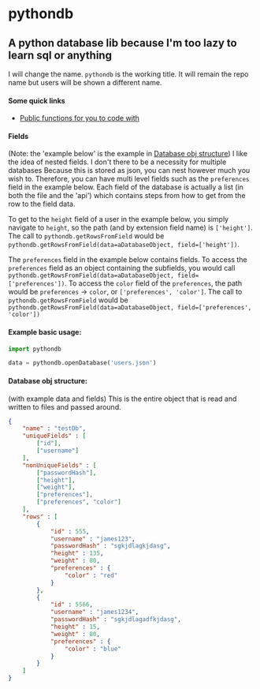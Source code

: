 # pythondb
## A python database lib because I'm too lazy to learn sql or anything

I will change the name. `pythondb` is the working title. It will remain the repo name but users will be shown a different name.

#### Some quick links
- [Public functions for you to code with](publicFunctions.md)

#### Fields
(Note: the 'example below' is the example in [Database obj structure](#database-obj-structure))
I like the idea of nested fields. I don't there to be a necessity for multiple databases Because this is stored as json, you can nest however much you wish to. Therefore, you can have multi level fields such as the `preferences` field in the example below. Each field of the database is actually a list (in both the file and the 'api') which contains steps from how to get from the row to the field data.

To get to the `height` field of a user in the example below, you simply navigate to `height`, so the path (and by extension field name) is `['height']`. The call to `pythondb.getRowsFromField` would be `pythondb.getRowsFromField(data=aDatabaseObject, field=['height'])`.

The `preferences` field in the example below contains fields. To access the `preferences` field as an object containing the subfields, you would call `pythondb.getRowsFromField(data=aDatabaseObject, field=['preferences'])`. To access the `color` field of the `preferences`, the path would be `preferences` -> `color`, or `['preferences', 'color']`. The call to `pythondb.getRowsFromField` would be `pythondb.getRowsFromField(data=aDatabaseObject, field=['preferences', 'color'])`

#### Example basic usage:
```python
import pythondb

data = pythondb.openDatabase('users.json')
```

#### Database obj structure:
(with example data and fields)
This is the entire object that is read and written to files and passed around.
```json
{
    "name" : "testDb",
    "uniqueFields" : [
        ["id"],
        ["username"]
    ],
    "nonUniqueFields" : [
        ["passwordHash"],
        ["height"],
        ["weight"],
        ["preferences"],
        ["preferences", "color"]
    ],
    "rows" : [
        {
            "id" : 555,
            "username" : "james123",
            "passwordHash" : "sgkjdlagkjdasg",
            "height" : 135,
            "weight" : 80,
            "preferences" : {
                "color" : "red"
            }
        },
        {
            "id" : 5566,
            "username" : "james1234",
            "passwordHash" : "sgkjdlagadfkjdasg",
            "height" : 15,
            "weight" : 80,
            "preferences" : {
                "color" : "blue"
            }
        }
    ]
}
```
